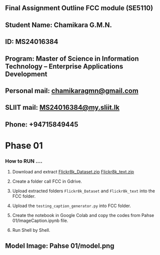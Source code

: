 ## Final Assignment Outline FCC module (SE5110)

## Student Name: Chamikara G.M.N.

## ID: MS24016384

## Program: Master of Science in Information Technology – Enterprise Applications Development

## Personal mail: chamikaragmn@gmail.com

## SLIIT mail: MS24016384@my.sliit.lk

## Phone: +94715849445 

# Phase 01 


### How to RUN ....

1. Download and extract 
                        [Flickr8k_Dataset.zip](https://drive.google.com/file/d/1Y37dUIocd2hjADk7FmMP-ptmzAssFQcN/view?usp=sharing) 
                        [Flickr8k_text.zip](https://drive.google.com/file/d/179RcanAzTFNXguIboXn2ZI1hx7tWKk16/view?usp=sharing)

2. Create a folder call FCC in Gdrive.

3. Upload extracted folders `Flickr8k_Dataset` and `Flickr8k_text` into the FCC folder.

4. Upload the `testing_caption_generator.py` into FCC folder.

5. Create the notebook in Google Colab and copy the codes from Pahse 01/ImageCaption.ipynb file.

6. Run Shell by Shell.

## Model Image: Pahse 01/model.png